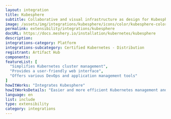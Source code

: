 ```yaml
---
layout: integration
title: Kubesphere
subtitle: Collaborative and visual infrastructure as design for Kubesphere
image: /assets/img/integrations/kubesphere/icons/color/kubesphere-color.svg
permalink: extensibility/integrations/kubesphere
docURL: https://docs.meshery.io/installation/kubernetes/kubesphere
description: 
integrations-category: Platform
integrations-subcategory: Certified Kubernetes - Distribution
registrant: Artifact Hub
components: 
featureList: [
  "Simplifies Kubernetes cluster management",
  "Provides a user-friendly web interface",
  "Offers various DevOps and application management tools"
]
howItWorks: "Integrates Kubesphere"
howItWorksDetails: "Easier and more efficient Kubernetes management and application delivery"
language: en
list: include
type: extensibility
category: integrations
---
```

